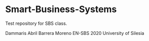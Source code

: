 # Smart-Business-Systems
Test repository for SBS class. 

Dammaris Abril Barrera Moreno
EN-SBS 2020
University of Silesia
